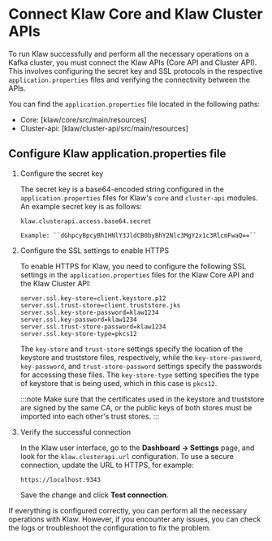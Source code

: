 # Connect Klaw Core and Klaw Cluster APIs

To run Klaw successfully and perform all the necessary operations on a Kafka cluster, you must connect the Klaw APIs (Core API and Cluster API). This involves configuring the secret key and SSL protocols in the respective `application.properties` files and verifying the connectivity between the APIs.

You can find the `application.properties` file located in the following paths:

-   Core: [klaw/core/src/main/resources]
-   Cluster-api: [klaw/cluster-api/src/main/resources]

## Configure Klaw application.properties file

1.  Configure the secret key

    The secret key is a base64-encoded string configured in the
    `application.properties` files for Klaw's `core` and `cluster-api`
    modules. An example secret key is as follows:

    ```
    klaw.clusterapi.access.base64.secret

    Example: ``dGhpcyBpcyBhIHNlY3JldCB0byBhY2Nlc3MgY2x1c3RlcmFwaQ==``
    ```

2.  Configure the SSL settings to enable HTTPS

    To enable HTTPS for Klaw, you need to configure the following SSL settings in the `application.properties` files for the Klaw Core API and the Klaw Cluster API:
    

    ```
    server.ssl.key-store=client.keystore.p12
    server.ssl.trust-store=client.truststore.jks
    server.ssl.key-store-password=klaw1234
    server.ssl.key-password=klaw1234
    server.ssl.trust-store-password=klaw1234
    server.ssl.key-store-type=pkcs12
    ```

    The `key-store` and `trust-store` settings specify the location of
    the keystore and truststore files, respectively, while the
    `key-store-password`, `key-password`, and `trust-store-password`
    settings specify the passwords for accessing these files. The
    `key-store-type` setting specifies the type of keystore that is
    being used, which in this case is `pkcs12`.

    :::note
    Make sure that the certificates used in the keystore and truststore
    are signed by the same CA, or the public keys of both stores must be
    imported into each other's trust stores.
    :::

3.  Verify the successful connection

    In the Klaw user interface, go to the **Dashboard -\> Settings**
    page, and look for the `klaw.clusterapi.url` configuration. To use a
    secure connection, update the URL to HTTPS, for example:

        https://localhost:9343

    Save the change and click **Test connection**.

If everything is configured correctly, you can perform all the necessary operations with Klaw. However, if you encounter any issues, you can check the logs or troubleshoot the configuration to fix the problem.
